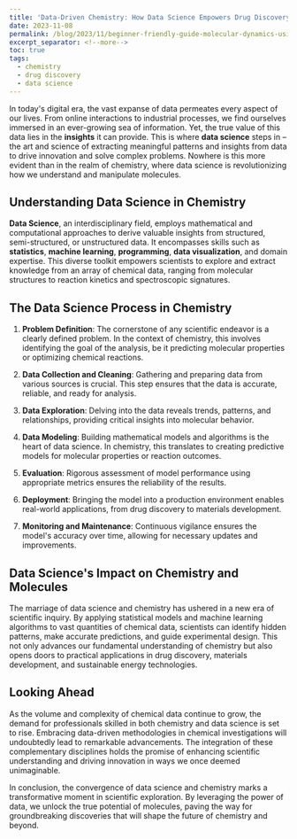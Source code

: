 ```yaml
---
title: 'Data-Driven Chemistry: How Data Science Empowers Drug Discovery'
date: 2023-11-08
permalink: /blog/2023/11/beginner-friendly-guide-molecular-dynamics-using-gromacs
excerpt_separator: <!--more-->
toc: true
tags:
  - chemistry
  - drug discovery
  - data science
---
```



In today's digital era, the vast expanse of data permeates every aspect of our lives. From online interactions to industrial processes, we find ourselves immersed in an ever-growing sea of information. Yet, the true value of this data lies in the **insights** it can provide. This is where **data science** steps in – the art and science of extracting meaningful patterns and insights from data to drive innovation and solve complex problems. Nowhere is this more evident than in the realm of chemistry, where data science is revolutionizing how we understand and manipulate molecules.

<!--more--> 

## Understanding Data Science in Chemistry

**Data Science**, an interdisciplinary field, employs mathematical and computational approaches to derive valuable insights from structured, semi-structured, or unstructured data. It encompasses skills such as **statistics**, **machine learning**, **programming**, **data visualization**, and domain expertise. This diverse toolkit empowers scientists to explore and extract knowledge from an array of chemical data, ranging from molecular structures to reaction kinetics and spectroscopic signatures.

## The Data Science Process in Chemistry

1. **Problem Definition**: The cornerstone of any scientific endeavor is a clearly defined problem. In the context of chemistry, this involves identifying the goal of the analysis, be it predicting molecular properties or optimizing chemical reactions.

2. **Data Collection and Cleaning**: Gathering and preparing data from various sources is crucial. This step ensures that the data is accurate, reliable, and ready for analysis.

3. **Data Exploration**: Delving into the data reveals trends, patterns, and relationships, providing critical insights into molecular behavior.

4. **Data Modeling**: Building mathematical models and algorithms is the heart of data science. In chemistry, this translates to creating predictive models for molecular properties or reaction outcomes.

5. **Evaluation**: Rigorous assessment of model performance using appropriate metrics ensures the reliability of the results.

6. **Deployment**: Bringing the model into a production environment enables real-world applications, from drug discovery to materials development.

7. **Monitoring and Maintenance**: Continuous vigilance ensures the model's accuracy over time, allowing for necessary updates and improvements.

## Data Science's Impact on Chemistry and Molecules

The marriage of data science and chemistry has ushered in a new era of scientific inquiry. By applying statistical models and machine learning algorithms to vast quantities of chemical data, scientists can identify hidden patterns, make accurate predictions, and guide experimental design. This not only advances our fundamental understanding of chemistry but also opens doors to practical applications in drug discovery, materials development, and sustainable energy technologies.

## Looking Ahead

As the volume and complexity of chemical data continue to grow, the demand for professionals skilled in both chemistry and data science is set to rise. Embracing data-driven methodologies in chemical investigations will undoubtedly lead to remarkable advancements. The integration of these complementary disciplines holds the promise of enhancing scientific understanding and driving innovation in ways we once deemed unimaginable.

In conclusion, the convergence of data science and chemistry marks a transformative moment in scientific exploration. By leveraging the power of data, we unlock the true potential of molecules, paving the way for groundbreaking discoveries that will shape the future of chemistry and beyond.
